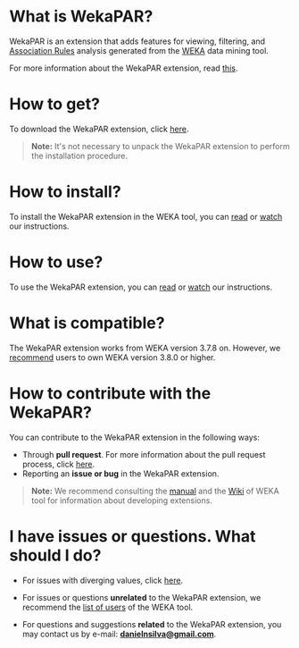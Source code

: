 # **What is WekaPAR?**
WekaPAR is an extension that adds features for viewing, filtering, and [Association Rules](http://www.saedsayad.com/association_rules.htm) analysis generated from the [WEKA](http://www.cs.waikato.ac.nz/ml/weka/) data mining tool.

For more information about the WekaPAR extension, read [this](https://github.com/).

# **How to get?**
To download the WekaPAR extension, click [here](https://doc-0s-3s-docs.googleusercontent.com/docs/securesc/l9jn9j15c3c3rrlbkog2d7mirak3b440/9d5f9s5ott6r223a0a2rmofcg4f6fd17/1475272800000/14228936734265877955/12798155871384258977/0B72AMyfkuQEYdXZKQ1JJSk5lNXM?e=download&nonce=912gn4oi0o50k&user=12798155871384258977&hash=p4f4nsgb04fqg4vhooa27onn2c5upghi).

> **Note:** It's not necessary to unpack the WekaPAR extension to perform the installation procedure.

# **How to install?**
To install the WekaPAR extension in the WEKA tool, you can [read](https://github.com/) or [watch](https://www.youtube.com/watch?v=j2DjdK7gJJ8) our instructions.

# **How to use?**
To use the WekaPAR extension, you can [read](https://github.com/) or [watch](https://www.youtube.com/watch?v=c-fJzvWmQ7A) our instructions.

# **What is compatible?**
The WekaPAR extension works from WEKA version 3.7.8 on. However, we [recommend](https://github.com/) users to own WEKA version 3.8.0 or higher.

# **How to contribute with the WekaPAR?**
You can contribute to the WekaPAR extension in the following ways:
* Through **pull request**. For more information about the pull request process, click [here](https://github.com/). 
* Reporting an **issue or bug** in the WekaPAR extension.

> **Note:** We recommend consulting the [manual](https://sourceforge.net/projects/weka/files/documentation/3.8.x/WekaManual-3-8-0.pdf/download?use_mirror=ufpr&download=) and the [Wiki](http://weka.wikispaces.com/) of WEKA tool for information about developing extensions.

# **I have issues or questions. What should I do?**

* For issues with diverging values, click [here](https://github.com/).

* For issues or questions **unrelated** to the WekaPAR extension, we recommend the [list of users](https://list.waikato.ac.nz/mailman/listinfo/wekalist) of the WEKA tool.

* For questions and suggestions **related** to the WekaPAR extension, you may contact us by e-mail: **danielnsilva@gmail.com**.

